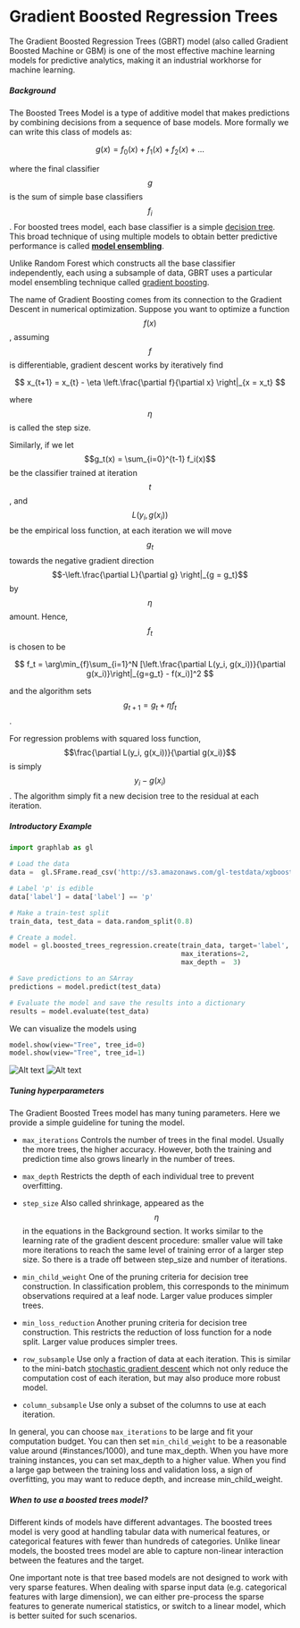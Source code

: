 # Gradient Boosted Regression Trees

The Gradient Boosted Regression Trees (GBRT) model (also called Gradient
Boosted Machine or GBM) is one of the most effective machine learning
models for predictive analytics, making it an industrial workhorse for
machine learning.

##### Background
The Boosted Trees Model is a type of additive model that makes
predictions by combining decisions from a sequence of base models. More
formally we can write this class of models as:

$$
    g(x) = f_0(x) + f_1(x) + f_2(x) + ...
$$

where the final classifier $$g$$ is the sum of simple base classifiers $$f_i$$.
For boosted trees model, each base classifier is a simple [decision
tree](decision_tree_regression.md). This broad technique of
using multiple models to obtain better predictive performance is called
[**model ensembling**](http://en.wikipedia.org/wiki/Ensemble_learning).

Unlike Random Forest which constructs all the base classifier independently,
each using a subsample of data, GBRT uses a particular model ensembling
technique called [gradient boosting](http://en.wikipedia.org/wiki/Gradient_boosting).

The name of Gradient Boosting comes from its connection to the Gradient Descent
in numerical optimization. Suppose you want to optimize a function $$f(x)$$,
assuming $$f$$ is differentiable, gradient descent works by iteratively find

$$
  x_{t+1} = x_{t} - \eta \left.\frac{\partial f}{\partial x} \right|_{x = x_t}
$$

where $$\eta$$ is called the step size.

Similarly, if we let $$g_t(x) = \sum_{i=0}^{t-1} f_i(x)$$ be the classifier
trained at iteration $$t$$, and $$L(y_i, g(x_i))$$ be the empirical loss function,
at each iteration we will move $$g_t$$ towards the negative gradient
direction $$-\left.\frac{\partial L}{\partial g} \right|_{g = g_t}$$ by $$\eta$$ amount.
Hence, $$f_{t}$$ is chosen to be

$$
  f_t = \arg\min_{f}\sum_{i=1}^N [\left.\frac{\partial L(y_i, g(x_i))}{\partial g(x_i)}\right|_{g=g_t} - f(x_i)]^2
$$

and the algorithm sets $$g_{t+1} = g_{t} + \eta f_t$$.

For regression problems with squared loss function, $$\frac{\partial L(y_i, g(x_i))}{\partial g(x_i)}$$ is simply $$y_i - g(x_i)$$.
The algorithm simply fit a new decision tree to the residual at each iteration.

##### Introductory Example

```python
import graphlab as gl

# Load the data
data =  gl.SFrame.read_csv('http://s3.amazonaws.com/gl-testdata/xgboost/mushroom.csv')

# Label 'p' is edible
data['label'] = data['label'] == 'p'

# Make a train-test split
train_data, test_data = data.random_split(0.8)

# Create a model.
model = gl.boosted_trees_regression.create(train_data, target='label',
                                           max_iterations=2,
                                           max_depth =  3)

# Save predictions to an SArray
predictions = model.predict(test_data)

# Evaluate the model and save the results into a dictionary
results = model.evaluate(test_data)
```
We can visualize the models using

```python
model.show(view="Tree", tree_id=0)
model.show(view="Tree", tree_id=1)
```
![Alt text](images/tree_0.png)
![Alt text](images/tree_1.png)

##### Tuning hyperparameters
The Gradient Boosted Trees model has many tuning parameters. Here we provide a simple guideline for tuning the model.

- `max_iterations`
  Controls the number of trees in the final model. Usually the more trees, the higher accuracy.
  However, both the training and prediction time also grows linearly in the number of trees.

- `max_depth`
  Restricts the depth of each individual tree to prevent overfitting.

- `step_size`
  Also called shrinkage, appeared as the $$\eta$$ in the equations in the Background section.
  It works similar to the learning rate of the gradient descent procedure: smaller value
  will take more iterations to reach the same level of training error of a larger step size.
  So there is a trade off between step_size and number of iterations.

- `min_child_weight`
  One of the pruning criteria for decision tree construction. In classification problem, this
  corresponds to the minimum observations required at a leaf node. Larger value
  produces simpler trees.

- `min_loss_reduction`
  Another pruning criteria for decision tree construction. This restricts the reduction of
  loss function for a node split. Larger value produces simpler trees.

- `row_subsample`
  Use only a fraction of data at each iteration. This is
  similar to the mini-batch [stochastic gradient descent](http://en.wikipedia.org/wiki/Stochastic_gradient_descent)
  which not only reduce the computation cost of each iteration, but may also produce
  more robust model.

- `column_subsample`
  Use only a subset of the columns to use at each iteration.

In general, you can choose `max_iterations` to be large and fit your computation budget.
You can then set `min_child_weight` to be a reasonable value around
(#instances/1000), and tune max_depth. When you have more training instances,
you can set max_depth to a higher value. When you find a large gap between
the training loss and validation loss, a sign of overfitting, you may want
to reduce depth, and increase min_child_weight.

##### When to use a boosted trees model?
Different kinds of models have different advantages. The boosted trees model is
very good at handling tabular data with numerical features, or categorical
features with fewer than hundreds of categories. Unlike linear models, the
boosted trees model are able to capture non-linear interaction between the
features and the target.

One important note is that tree based models are not designed to work with very
sparse features. When dealing with sparse input data (e.g. categorical features
                                                      with large dimension), we
can either pre-process the sparse features to generate numerical statistics, or
switch to a linear model, which is better suited for such scenarios.
